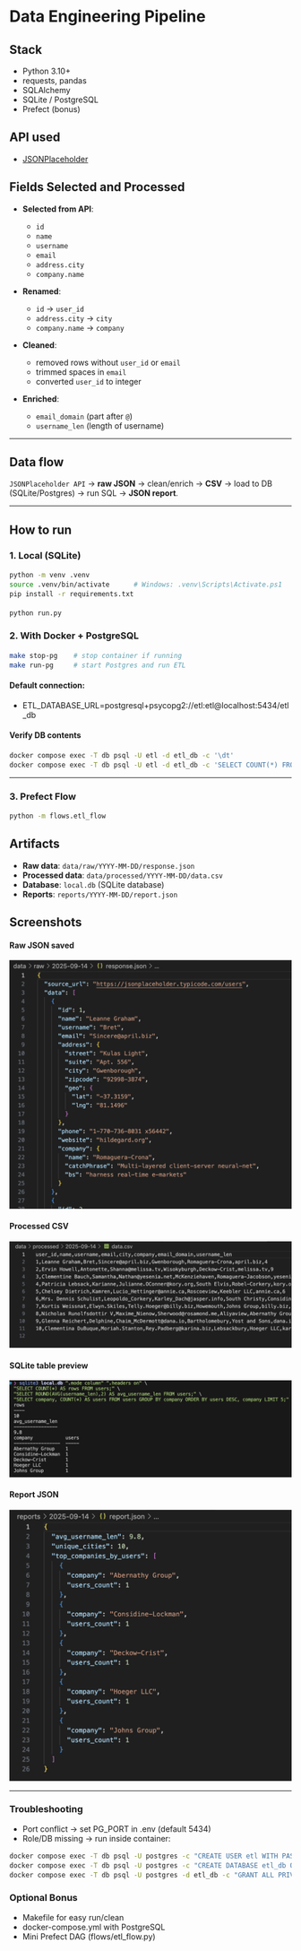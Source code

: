 # Data Engineering Pipeline

## Stack
- Python 3.10+
- requests, pandas
- SQLAlchemy
- SQLite / PostgreSQL
- Prefect (bonus)

## API used
- [JSONPlaceholder](https://jsonplaceholder.typicode.com/users)

## Fields Selected and Processed
- **Selected from API**:
  - `id`
  - `name`
  - `username`
  - `email`
  - `address.city`
  - `company.name`

- **Renamed**:
  - `id` → `user_id`
  - `address.city` → `city`
  - `company.name` → `company`

- **Cleaned**:
  - removed rows without `user_id` or `email`
  - trimmed spaces in `email`
  - converted `user_id` to integer

- **Enriched**:
  - `email_domain` (part after `@`)
  - `username_len` (length of username)

---

## Data flow
`JSONPlaceholder API` → **raw JSON** → clean/enrich → **CSV** → load to DB (SQLite/Postgres) → run SQL → **JSON report**.

---

## How to run

### 1. Local (SQLite)
```bash
python -m venv .venv
source .venv/bin/activate      # Windows: .venv\Scripts\Activate.ps1
pip install -r requirements.txt

python run.py
```

### 2. With Docker + PostgreSQL
```bash
make stop-pg    # stop container if running
make run-pg     # start Postgres and run ETL
```

#### Default connection:
- ETL_DATABASE_URL=postgresql+psycopg2://etl:etl@localhost:5434/etl_db


#### Verify DB contents
```bash
docker compose exec -T db psql -U etl -d etl_db -c '\dt'
docker compose exec -T db psql -U etl -d etl_db -c 'SELECT COUNT(*) FROM users;'
```

---

### 3. Prefect Flow
```bash
python -m flows.etl_flow
```


## Artifacts

- **Raw data**: `data/raw/YYYY-MM-DD/response.json`
- **Processed data**: `data/processed/YYYY-MM-DD/data.csv`
- **Database**: `local.db` (SQLite database)
- **Reports**: `reports/YYYY-MM-DD/report.json`

## Screenshots

#### Raw JSON saved
![Raw JSON](docs/screenshots/raw_json.png)

#### Processed CSV
![Processed CSV](docs/screenshots/processed_csv.png)

#### SQLite table preview
![SQLite query and table](docs/screenshots/sqlite_table.png)

#### Report JSON
![Raw JSON](docs/screenshots/report_json.png)

---

### Troubleshooting
- Port conflict → set PG_PORT in .env (default 5434)
- Role/DB missing → run inside container:
```bash
docker compose exec -T db psql -U postgres -c "CREATE USER etl WITH PASSWORD 'etl';"
docker compose exec -T db psql -U postgres -c "CREATE DATABASE etl_db OWNER etl;"
docker compose exec -T db psql -U postgres -d etl_db -c "GRANT ALL PRIVILEGES ON DATABASE etl_db TO etl;"
```


### Optional Bonus
- Makefile for easy run/clean
- docker-compose.yml with PostgreSQL
- Mini Prefect DAG (flows/etl_flow.py)


